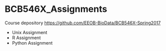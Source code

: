 # BCB546X_Assignments

Course depository
https://github.com/EEOB-BioData/BCB546X-Spring2017

* Unix Assignment
* R Assignment
* Python Assignment
